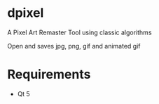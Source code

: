 # dpixel

A Pixel Art Remaster Tool using classic algorithms

Open and saves jpg, png, gif and animated gif

# Requirements

- Qt 5
